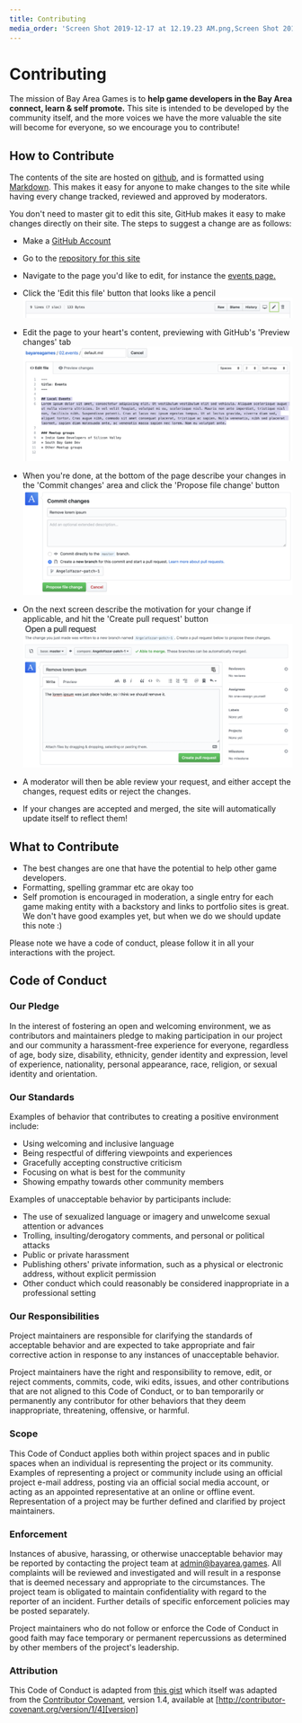 ```yaml
---
title: Contributing
media_order: 'Screen Shot 2019-12-17 at 12.19.23 AM.png,Screen Shot 2019-12-17 at 12.20.50 AM.png,Screen Shot 2019-12-18 at 6.10.28 PM.png,Screen Shot 2019-12-17 at 9.37.28 PM.png'
---
```


# Contributing

The mission of Bay Area Games is to **help game developers in the Bay Area connect, learn & self promote.**
This site is intended to be developed by the community itself, and the more voices we have the more valuable the site will become for everyone, so we encourage you to contribute!

## How to Contribute

The contents of the site are hosted on [github](https://github.com/bayareagames/bayareagames), and is formatted using [Markdown](https://learn.getgrav.org/16/content/markdown).
This makes it easy for anyone to make changes to the site while having every change tracked, reviewed and approved by moderators.

You don't need to master git to edit this site, GitHub makes it easy to make changes directly on their site.
The steps to suggest a change are as follows:
- Make a [GitHub Account](https://github.com/join)

- Go to the [repository for this site](https://github.com/bayareagames/bayareagames)

- Navigate to the page you'd like to edit, for instance the [events page.](https://github.com/AngeloYazar/bayareagames/blob/master/02.events/default.md)

- Click the 'Edit this file' button that looks like a pencil
![](01_edit_button.png)

- Edit the page to your heart's content, previewing with GitHub's 'Preview changes' tab
![](02_edit.png)

- When you're done, at the bottom of the page describe your changes in the 'Commit changes' area and click the 'Propose file change' button
![](03_commit.png)

- On the next screen describe the motivation for your change if applicable, and hit the 'Create pull request' button
![](04_pull_request.png)

- A moderator will then be able review your request, and either accept the changes, request edits or reject the changes.

- If your changes are accepted and merged, the site will automatically update itself to reflect them!

## What to Contribute

* The best changes are one that have the potential to help other game developers.
* Formatting, spelling grammar etc are okay too
* Self promotion is encouraged in moderation, a single entry for each game making entity with a backstory and links to portfolio sites is great. We don't have good examples yet, but when we do we should update this note :)

Please note we have a code of conduct, please follow it in all your interactions with the project.

## Code of Conduct

### Our Pledge

In the interest of fostering an open and welcoming environment, we as
contributors and maintainers pledge to making participation in our project and
our community a harassment-free experience for everyone, regardless of age, body
size, disability, ethnicity, gender identity and expression, level of experience,
nationality, personal appearance, race, religion, or sexual identity and
orientation.

### Our Standards

Examples of behavior that contributes to creating a positive environment
include:

* Using welcoming and inclusive language
* Being respectful of differing viewpoints and experiences
* Gracefully accepting constructive criticism
* Focusing on what is best for the community
* Showing empathy towards other community members

Examples of unacceptable behavior by participants include:

* The use of sexualized language or imagery and unwelcome sexual attention or
advances
* Trolling, insulting/derogatory comments, and personal or political attacks
* Public or private harassment
* Publishing others' private information, such as a physical or electronic
  address, without explicit permission
* Other conduct which could reasonably be considered inappropriate in a
  professional setting

### Our Responsibilities

Project maintainers are responsible for clarifying the standards of acceptable
behavior and are expected to take appropriate and fair corrective action in
response to any instances of unacceptable behavior.

Project maintainers have the right and responsibility to remove, edit, or
reject comments, commits, code, wiki edits, issues, and other contributions
that are not aligned to this Code of Conduct, or to ban temporarily or
permanently any contributor for other behaviors that they deem inappropriate,
threatening, offensive, or harmful.

### Scope

This Code of Conduct applies both within project spaces and in public spaces
when an individual is representing the project or its community. Examples of
representing a project or community include using an official project e-mail
address, posting via an official social media account, or acting as an appointed
representative at an online or offline event. Representation of a project may be
further defined and clarified by project maintainers.

### Enforcement

Instances of abusive, harassing, or otherwise unacceptable behavior may be
reported by contacting the project team at admin@bayarea.games. All
complaints will be reviewed and investigated and will result in a response that
is deemed necessary and appropriate to the circumstances. The project team is
obligated to maintain confidentiality with regard to the reporter of an incident.
Further details of specific enforcement policies may be posted separately.

Project maintainers who do not follow or enforce the Code of Conduct in good
faith may face temporary or permanent repercussions as determined by other
members of the project's leadership.

### Attribution

This Code of Conduct is adapted from [this gist](https://gist.github.com/PurpleBooth/b24679402957c63ec426) which itself was adapted from the [Contributor Covenant][homepage], version 1.4,
available at [http://contributor-covenant.org/version/1/4][version]

[homepage]: http://contributor-covenant.org
[version]: http://contributor-covenant.org/version/1/4/
